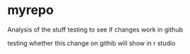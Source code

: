 # myrepo
Analysis of the stuff
testing to see if changes work in github

testing whether this change on githib will show in r studio
